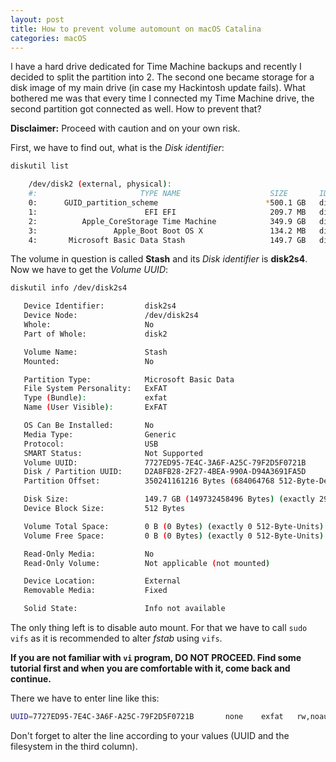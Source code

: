 ```yaml
---
layout: post
title: How to prevent volume automount on macOS Catalina
categories: macOS
---
```


I have a hard drive dedicated for Time Machine backups and recently I decided to split the partition into 2. The second one became storage for a disk image of my main drive (in case my Hackintosh update fails). What bothered me was that every time I connected my Time Machine drive, the second partition got connected as well. How to prevent that?

**Disclaimer:** Proceed with caution and on your own risk.

First, we have to find out, what is the _Disk identifier_:

```bash
diskutil list

    /dev/disk2 (external, physical):
    #:                       TYPE NAME                    SIZE       IDENTIFIER
    0:      GUID_partition_scheme                        *500.1 GB   disk2
    1:                        EFI EFI                     209.7 MB   disk2s1
    2:          Apple_CoreStorage Time Machine            349.9 GB   disk2s2
    3:                 Apple_Boot Boot OS X               134.2 MB   disk2s3
    4:       Microsoft Basic Data Stash                   149.7 GB   disk2s4
```

The volume in question is called **Stash** and its _Disk identifier_ is **disk2s4**. Now we have to get the _Volume UUID_:

```bash
diskutil info /dev/disk2s4

   Device Identifier:         disk2s4
   Device Node:               /dev/disk2s4
   Whole:                     No
   Part of Whole:             disk2

   Volume Name:               Stash
   Mounted:                   No

   Partition Type:            Microsoft Basic Data
   File System Personality:   ExFAT
   Type (Bundle):             exfat
   Name (User Visible):       ExFAT

   OS Can Be Installed:       No
   Media Type:                Generic
   Protocol:                  USB
   SMART Status:              Not Supported
   Volume UUID:               7727ED95-7E4C-3A6F-A25C-79F2D5F0721B
   Disk / Partition UUID:     D2A8FB28-2F27-4BEA-990A-D94A3691FA5D
   Partition Offset:          350241161216 Bytes (684064768 512-Byte-Device-Blocks)

   Disk Size:                 149.7 GB (149732458496 Bytes) (exactly 292446208 512-Byte-Units)
   Device Block Size:         512 Bytes

   Volume Total Space:        0 B (0 Bytes) (exactly 0 512-Byte-Units)
   Volume Free Space:         0 B (0 Bytes) (exactly 0 512-Byte-Units)

   Read-Only Media:           No
   Read-Only Volume:          Not applicable (not mounted)

   Device Location:           External
   Removable Media:           Fixed

   Solid State:               Info not available
```

The only thing left is to disable auto mount. For that we have to call `sudo vifs` as it is recommended to alter _fstab_ using `vifs`.

**If you are not familiar with `vi` program, DO NOT PROCEED. Find some tutorial first and when you are comfortable with it, come back and continue.**

There we have to enter line like this:

```bash
UUID=7727ED95-7E4C-3A6F-A25C-79F2D5F0721B       none    exfat   rw,noauto
```

Don't forget to alter the line according to your values (UUID and the filesystem in the third column).
